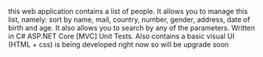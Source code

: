 this web application contains a list of people. It allows you to manage this list, namely: sort by name, mail, country, number, gender, address, date of birth and age. It also allows you to search by any of the parameters. Written in C# ASP.NET Core [MVC] Unit Tests. Also contains a basic visual UI (HTML + css)
is being developed right now so will be upgrade soon
